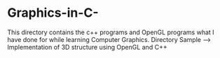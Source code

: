 # Graphics-in-C-

This directory contains the c++ programs and OpenGL programs what I have done for while learning Computer Graphics.
Directory Sample --> Implementation of 3D structure using OpenGL and C++

